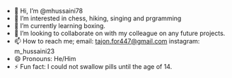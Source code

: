 - 👋 Hi, I’m @mhussaini78
- 👀 I’m interested in chess, hiking, singing and prgramming
- 🌱 I’m currently learning boxing.
- 💞️ I’m looking to collaborate on with my colleague on any future projects.
- 📫 How to reach me;    email: tajon.for447@gmail.com   instagram: m_hussaini23
- 😄 Pronouns: He/Him
- ⚡ Fun fact: I could not swallow pills until the age of 14.

<!---
mhussaini78/mhussaini78 is a ✨ special ✨ repository because its `README.md` (this file) appears on your GitHub profile.
You can click the Preview link to take a look at your changes.
--->
